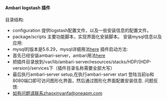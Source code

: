 #### Ambari logstash 插件

目录结构:
- configuration 提供logstash配置文件，以及一些安装信息的配置文件。
- package/scripts 主要功能脚本，实现界面化安装脚本。
安装mysql信息以及应用:
- mysql的版本是5.6.29，mysql详细用法[here](http://www.mysql.com/)
插件启动方法:
- 首先已经安装ambari-server，ambari用法[here](https://cwiki.apache.org/confluence/display/AMBARI/Build+and+install+Ambari+2.2.1+from+Source)
- 把插件目录放到/var/lib/ambari-server/resources/stacks/HDP/{HDP-version}/services下（插件目录名称需要全部大写）
- 最后执行ambari-server setup,在执行ambari-server start 登陆当前ip和8080端口即可访问图形化界面，然后通过图形化界面配置安装信息.
问题反馈:
- 如有问题请联系zhaoxinyanfa@oneapm.com
